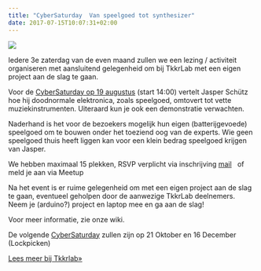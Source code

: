 ```yaml
---
title: "CyberSaturday  Van speelgoed tot synthesizer"
date: 2017-07-15T10:07:31+02:00
---
```

![](https://tkkrlab.nl/wordpress/wp-content/uploads/2017/07/Van_speelgoed_tot_synthesizer-200x300.jpg)

Iedere 3e zaterdag van de even maand zullen we een lezing / activiteit organiseren met aansluitend gelegenheid om bij TkkrLab met een eigen project aan de slag te gaan.

Voor de [CyberSaturday op 19 augustus](https://tkkrlab.nl/wiki/CyberSaturday_:_Van_speelgoed_tot_synthesizer) (start 14:00) vertelt Jasper Schütz hoe hij doodnormale elektronica, zoals speelgoed, omtovert tot vette muziekinstrumenten. Uiteraard kun je ook een demonstratie verwachten.

Naderhand is het voor de bezoekers mogelijk hun eigen (batterijgevoede) speelgoed om te bouwen onder het toeziend oog van de experts. Wie geen speelgoed thuis heeft liggen kan voor een klein bedrag speelgoed krijgen van Jasper.

We hebben maximaal 15 plekken, RSVP verplicht via inschrijving [mail](mailto:bestuur@tkkrlab.nl)   of meld je aan via Meetup

Na het event is er ruime gelegenheid om met een eigen project aan de slag te gaan, eventueel geholpen door de aanwezige TkkrLab deelnemers. Neem je (arduino?) project en laptop mee en ga aan de slag!

Voor meer informatie, zie onze wiki.

De volgende [CyberSaturday](https://tkkrlab.nl/wiki/CyberSaturday) zullen zijn op 21 Oktober en 16 December (Lockpicken)
<!--more-->
[Lees meer bij Tkkrlab&raquo;](https://tkkrlab.nl/wordpress/cybersaturday-van-speelgoed-tot-synthesizer_2017_07_15)